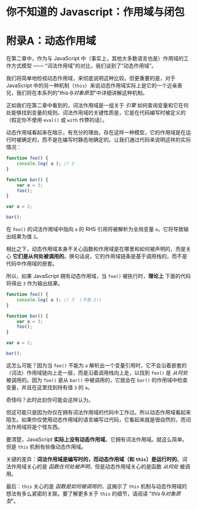 # 你不知道的 Javascript：作用域与闭包
# 附录A：动态作用域

在第二章中，作为与 JavaScript 中（事实上，其他大多数语言也是）作用域的工作方式模型 —— “词法作用域”的对比，我们谈到了“动态作用域”。

我们将简单地检视动态作用域，来彻底说明这种比较。但更重要的是，对于 JavaScript 中的另一种机制（`this`）来说动态作用域实际上是它的一个近亲表兄，我们将在本系列的“*this与对象原型*”中详细讲解这种机制。

正如我们在第二章中看到的，词法作用域是一组关于 *引擎* 如何查询变量和它在何处能够找到变量的规则。词法作用域的关键性质是，它是在代码编写时被定义的（假定你不使用 `eval()` 或 `with` 作弊的话）。

动态作用域看起来在暗示，有充分的理由，存在这样一种模型，它的作用域是在运行时被确定的，而不是在编写时静态地确定的。让我们通过代码来说明这样的实际情况：

```js
function foo() {
	console.log( a ); // 2
}

function bar() {
	var a = 3;
	foo();
}

var a = 2;

bar();
```

在 `foo()` 的词法作用域中指向 `a` 的 RHS 引用将被解析为全局变量 `a`，它将导致输出结果为值 `2`。

相比之下，动态作用域本身不关心函数和作用域是在哪里和如何被声明的，而是关心 **它们是从何处被调用的**。换句话说，它的作用域链条是基于调用栈的，而不是代码中作用域的嵌套。

所以，如果 JavaScript 拥有动态作用域，当 `foo()` 被执行时，**理论上** 下面的代码将得出 `3` 作为输出结果。

```js
function foo() {
	console.log( a ); // 3  (不是 2!)
}

function bar() {
	var a = 3;
	foo();
}

var a = 2;

bar();
```

这怎么可能？因为当 `foo()` 不能为 `a` 解析出一个变量引用时，它不会沿着嵌套的（词法）作用域链向上走一层，而是沿着调用栈向上走，以找到 `foo()` 是 *从何处* 被调用的。因为 `foo()` 是从 `bar()` 中被调用的，它就会在 `bar()` 的作用域中检查变量，并且在这里找到持有值 `3` 的 `a`。

奇怪吗？此时此刻你可能会这样认为。

但这可能只是因为你仅在拥有词法作用域的代码中工作过。所以动态作用域看起来陌生。如果你仅使用动态作用域的语言编写过代码，它看起来就是很自然的，而词法作用域将是个怪东西。

要清楚，JavaScript **实际上没有动态作用域**。它拥有词法作用域。就这么简单。但是 `this` 机制有些像动态作用域。

关键的差异：**词法作用域是编写时的，而动态作用域（和 `this`）是运行时的**。词法作用域关心的是 *函数在何处被声明*，但是动态作用域关心的是函数 *从何处* 被调用。

最后：`this` 关心的是 *函数是如何被调用的*，这揭示了 `this` 机制与动态作用域的想法有多么紧密的关联。要了解更多关于 `this` 的细节，请阅读 “*this与对象原型*”。
